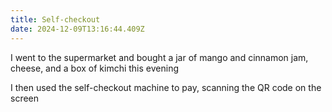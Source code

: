 ```yaml
---
title: Self-checkout
date: 2024-12-09T13:16:44.409Z
---
```


I went to the supermarket and bought a jar of mango and cinnamon jam, cheese, and a box of kimchi this evening

I then used the self-checkout machine to pay, scanning the QR code on the screen
